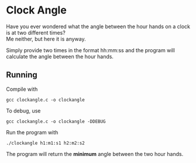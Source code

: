 # Clock Angle

Have you ever wondered what the angle between the hour hands on a clock is at two different times?  
Me neither, but here it is anyway.

Simply provide two times in the format hh:mm:ss and the program will calculate the angle between the hour hands.

## Running

Compile with

```shell
gcc clockangle.c -o clockangle
```

To debug, use

```shell
gcc clockangle.c -o clockangle -DDEBUG
```

Run the program with

```shell
./clockangle h1:m1:s1 h2:m2:s2
```

The program will return the **minimum** angle between the two hour hands.
